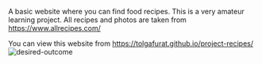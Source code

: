 A basic website where you can find food recipes. This is a very amateur learning project. All recipes and photos are taken from https://www.allrecipes.com/

You can view this website from https://tolgafurat.github.io/project-recipes/
![desired-outcome](https://user-images.githubusercontent.com/55765020/190521783-58850762-adbd-474c-915e-8d0df6ddca91.png)
